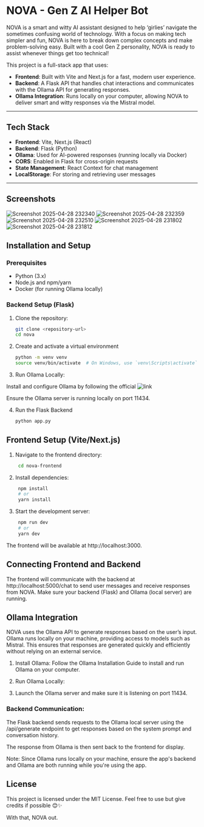 # NOVA - Gen Z AI Helper Bot

NOVA is a smart and witty AI assistant designed to help ‘girlies’ navigate the sometimes confusing world of technology. With a focus on making tech simpler and fun, NOVA is here to break down complex concepts and make problem-solving easy. Built with a cool Gen Z personality, NOVA is ready to assist whenever things get too technical!

This project is a full-stack app that uses:
- **Frontend**: Built with Vite and Next.js for a fast, modern user experience.
- **Backend**: A Flask API that handles chat interactions and communicates with the Ollama API for generating responses.
- **Ollama Integration**: Runs locally on your computer, allowing NOVA to deliver smart and witty responses via the Mistral model.

---

## Tech Stack

- **Frontend**: Vite, Next.js (React)
- **Backend**: Flask (Python)
- **Ollama**: Used for AI-powered responses (running locally via Docker)
- **CORS**: Enabled in Flask for cross-origin requests
- **State Management**: React Context for chat management
- **LocalStorage**: For storing and retrieving user messages

---

## Screenshots

![Screenshot 2025-04-28 232340](https://github.com/user-attachments/assets/1111b0e6-aba2-4de4-b3e5-3dfad220dbb8)
![Screenshot 2025-04-28 232359](https://github.com/user-attachments/assets/64a5464c-5977-4e61-b57d-1818364fcdae)
![Screenshot 2025-04-28 232510](https://github.com/user-attachments/assets/80740023-12bf-47f0-993e-e12b7b932ce0)
![Screenshot 2025-04-28 231802](https://github.com/user-attachments/assets/6cb2f5ff-4ecf-4c51-a6e6-3c2f74ee80b8)
![Screenshot 2025-04-28 231812](https://github.com/user-attachments/assets/f2d3a9c1-ebb2-45e0-8e87-700564dfaa4f)


## Installation and Setup

### Prerequisites

- Python (3.x)
- Node.js and npm/yarn
- Docker (for running Ollama locally)

### Backend Setup (Flask)

1. Clone the repository:
   ```bash
   git clone <repository-url>
   cd nova

2. Create and activate a virtual environment
   ```bash
   python -m venv venv
   source venv/bin/activate  # On Windows, use `venv\Scripts\activate`

3. Run Ollama Locally:

Install and configure Ollama by following the official ![link](https://ollama.com/)

Ensure the Ollama server is running locally on port 11434.

4. Run the Flask Backend
   ```bash
   python app.py

## Frontend Setup (Vite/Next.js)

1. Navigate to the frontend directory:
   ```bash
    cd nova-frontend

2. Install dependencies:
   ```bash
    npm install
    # or
    yarn install
3. Start the development server:
   ```bash
    npm run dev
    # or
    yarn dev

The frontend will be available at http://localhost:3000.

## Connecting Frontend and Backend
The frontend will communicate with the backend at http://localhost:5000/chat to send user messages and receive responses from NOVA. Make sure your backend (Flask) and Ollama (local server) are running.

## Ollama Integration
NOVA uses the Ollama API to generate responses based on the user’s input. Ollama runs locally on your machine, providing access to models such as Mistral. This ensures that responses are generated quickly and efficiently without relying on an external service.

1. Install Ollama: Follow the Ollama Installation Guide to install and run Ollama on your computer.

2. Run Ollama Locally:

3. Launch the Ollama server and make sure it is listening on port 11434.

### Backend Communication:

The Flask backend sends requests to the Ollama local server using the /api/generate endpoint to get responses based on the system prompt and conversation history.

The response from Ollama is then sent back to the frontend for display.

Note: Since Ollama runs locally on your machine, ensure the app's backend and Ollama are both running while you're using the app.

## License
This project is licensed under the MIT License. Feel free to use but give credits if possible 😊✨

With that, NOVA out.



   
